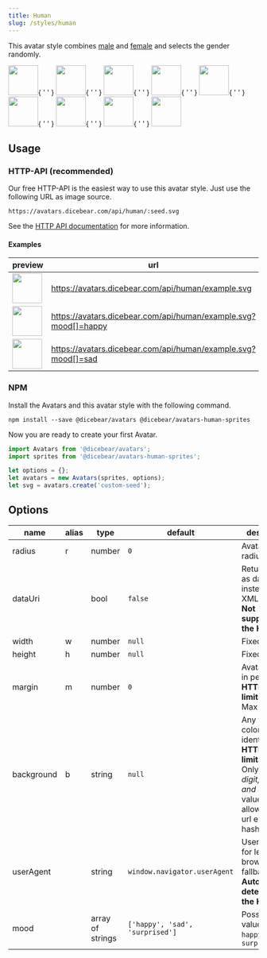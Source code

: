 ```yaml
---
title: Human
slug: /styles/human
---
```


This avatar style combines [male](https://www.npmjs.com/package/@dicebear/avatars-male-sprites) and
[female](https://www.npmjs.com/package/@dicebear/avatars-female-sprites) and selects the gender randomly.

<p>
    <img src="https://avatars.dicebear.com/api/human/1.svg" width="60" />{ ' ' }
    <img src="https://avatars.dicebear.com/api/human/2.svg" width="60" />{ ' ' }
    <img src="https://avatars.dicebear.com/api/human/3.svg" width="60" />{ ' ' }
    <img src="https://avatars.dicebear.com/api/human/4.svg" width="60" />{ ' ' }
    <img src="https://avatars.dicebear.com/api/human/5.svg" width="60" />{ ' ' }
    <img src="https://avatars.dicebear.com/api/human/6.svg" width="60" />{ ' ' }
    <img src="https://avatars.dicebear.com/api/human/7.svg" width="60" />{ ' ' }
    <img src="https://avatars.dicebear.com/api/human/8.svg" width="60" />{ ' ' }
    <img src="https://avatars.dicebear.com/api/human/9.svg" width="60" />
</p>

## Usage

### HTTP-API (recommended)

Our free HTTP-API is the easiest way to use this avatar style. Just use the following URL as image source.

    https://avatars.dicebear.com/api/human/:seed.svg

See the [HTTP API documentation](/docs/http-api) for more information.

#### Examples

| preview                                                                                  | url                                                             |
| ---------------------------------------------------------------------------------------- | --------------------------------------------------------------- |
| <img src="https://avatars.dicebear.com/api/human/example.svg" width="60" />              | https://avatars.dicebear.com/api/human/example.svg              |
| <img src="https://avatars.dicebear.com/api/human/example.svg?mood[]=happy" width="60" /> | https://avatars.dicebear.com/api/human/example.svg?mood[]=happy |
| <img src="https://avatars.dicebear.com/api/human/example.svg?mood[]=sad" width="60" />   | https://avatars.dicebear.com/api/human/example.svg?mood[]=sad   |

### NPM

Install the Avatars and this avatar style with the following command.

    npm install --save @dicebear/avatars @dicebear/avatars-human-sprites

Now you are ready to create your first Avatar.

```js
import Avatars from '@dicebear/avatars';
import sprites from '@dicebear/avatars-human-sprites';

let options = {};
let avatars = new Avatars(sprites, options);
let svg = avatars.create('custom-seed');
```

## Options

| name       | alias | type             | default                         | description                                                                                                                                         |
| ---------- | ----- | ---------------- | ------------------------------- | --------------------------------------------------------------------------------------------------------------------------------------------------- |
| radius     | r     | number           | `0`                             | Avatar border radius                                                                                                                                |
| dataUri    |       | bool             | `false`                         | Return avatar as data uri instead of XML <br /> **Not supported by the HTTP API**                                                                   |
| width      | w     | number           | `null`                          | Fixed width                                                                                                                                         |
| height     | h     | number           | `null`                          | Fixed height                                                                                                                                        |
| margin     | m     | number           | `0`                             | Avatar margin in percent<br /> **HTTP-API limitation** Max value `25`                                                                               |
| background | b     | string           | `null`                          | Any valid color identifier<br /> **HTTP-API limitation** Only hex _(3-digit, 6-digit and 8-digit)_ values are allowed. Use url encoded hash: `%23`. |
| userAgent  |       | string           | `window.navigator.userAgent`    | User-Agent for legacy browser fallback<br /> **Automatically detected by the HTTP API**                                                             |
| mood       |       | array of strings | `['happy', 'sad', 'surprised']` | Possible values: `sad`, `happy`, `surprised`                                                                                                        |
